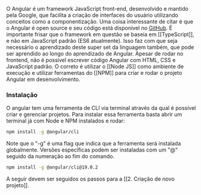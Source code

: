 O Angular é um framework JavaScript front-end, desenvolvido e mantido pela Google,  que facilita a criação de interfaces do usuário utilizando conceitos como a componentização. Uma coisa interessante de citar é que o Angular é open source e seu código está disponível no [GitHub](https://github.com/angular/angular).
É importante frisar que o framework em questão se baseia em [[TypeScript]], e não em JavaScript padrão (ES6 atualmente). Isso faz com que seja necessário o aprendizado deste super set da linguagem também, que pode ser aprendido ao longo do aprendizado de Angular.
Apesar de rodar no frontend, não é possível escrever código Angular com HTML, CSS e JavaScript padrão. O correto é utilizar o [[Node JS]] como ambiente de execução e utilizar ferramentas do [[NPM]] para criar e rodar o projeto Angular em desenvolvimento.

### Instalação 

O angular tem uma ferramenta de CLI via terminal através da qual é possível criar e gerenciar projetos. Para instalar essa ferramenta basta abrir um terminal já com Node e NPM instalados e rodar:

```sh
npm install -g @angular/cli
```

Note que o "-g" é uma flag que indica que a ferramenta será instalada globalmente.
Versões específicas podem ser instaladas com um "@" seguido da numeração ao fim do comando.

```sh
npm install -g @angular/cli@19.0.2
```

A seguir devem ser seguidos os passos para a [[2. Criação de novo projeto]].






